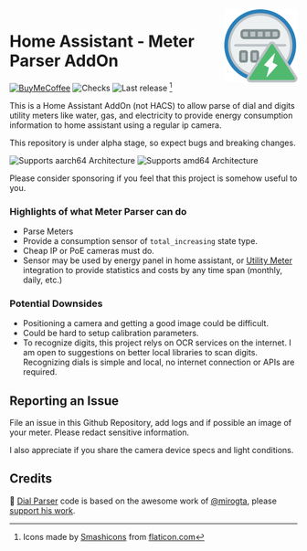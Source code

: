<img src="icon.png" align="right" width="128" />  

# Home Assistant - Meter Parser AddOn
[![BuyMeCoffee][buymecoffeebadge]][buymecoffee] ![Checks][checksbadge]
![Last release][releasebadge] [^1]

This is a Home Assistant AddOn (not HACS) to allow parse of dial and digits utility meters like water, gas, and electricity to provide energy consumption information to home assistant using a regular ip camera.

This repository is under alpha stage, so expect bugs and breaking changes.

![Supports aarch64 Architecture][aarch64-shield]
![Supports amd64 Architecture][amd64-shield]  

Please consider sponsoring if you feel that this project is somehow useful to you. 


### Highlights of what **Meter Parser** can do

* Parse Meters
* Provide a consumption sensor of `total_increasing` state type.
* Cheap IP or PoE cameras must do.
* Sensor may be used by energy panel in home assistant, or [Utility Meter](https://www.home-assistant.io/integrations/utility_meter/) integration to provide statistics and costs by any time span (monthly, daily, etc.)

### Potential Downsides

* Positioning a camera and getting a good image could be difficult.
* Could be hard to setup calibration parameters.
* To recognize digits, this project relys on OCR services on the internet. I am open to 
suggestions on better local libraries to scan digits. Recognizing dials is simple and local,
no internet connection or APIs are required.

## Reporting an Issue

File an issue in this Github Repository, add logs and if possible an image of your meter. Please redact sensitive information.

I also appreciate if you share the camera device specs and light conditions.

## Credits
🎉 [Dial Parser](meterparser/src/app/parsers/parser_dial.py) code is based on the awesome work of [@mirogta](https://github.com/mirogta), please [support his work](https://github.com/mirogta/dial-meter-reader-opencv-py).


[^1]: Icons made by [Smashicons][iconcredit] from [flaticon.com][iconcreditsite]

[iconcredit]: https://www.flaticon.com/authors/smashicons
[iconcreditsite]: https://www.flaticon.com/
[buymecoffee]: https://www.buymeacoffee.com/junalmeida
[buymecoffeebadge]: https://img.shields.io/badge/buy%20me%20a%20coffee-donate-orange?style=plastic&logo=buymeacoffee
[checksbadge]:https://img.shields.io/github/checks-status/junalmeida/homeassistant-addons/main?style=plastic
[releasebadge]:https://img.shields.io/badge/dynamic/yaml?label=version&query=version&url=https%3A%2F%2Fraw.githubusercontent.com%2Fjunalmeida%2Fhomeassistant-addons%2Fmain%2Fmeterparser%2Fconfig.yaml&style=plastic

[aarch64-shield]: https://img.shields.io/badge/aarch64-yes-green.svg?style=plastic
[amd64-shield]: https://img.shields.io/badge/amd64-yes-green.svg?style=plastic
[armhf-shield]: https://img.shields.io/badge/armhf-yes-green.svg?style=plastic
[armv7-shield]: https://img.shields.io/badge/armv7-yes-green.svg?style=plastic
[i386-shield]: https://img.shields.io/badge/i386-yes-green.svg?style=plastic